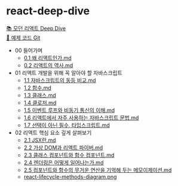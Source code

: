 # react-deep-dive
[📚 모던 리액트 Deep Dive](https://wikibook.co.kr/react-deep-dive/)  
[🔗 예제 코드 Git](https://github.com/wikibook/react-deep-dive-example)


<!-- FOLDER_STRUCTURE_START -->
- 00 들어가며
    - [0.1 왜 리액트인가.md](https://github.com/e-juhee/react-deep-dive/blob/main/00%20들어가며/0.1%20왜%20리액트인가.md)
    - [0.2 리액트의 역사.md](https://github.com/e-juhee/react-deep-dive/blob/main/00%20들어가며/0.2%20리액트의%20역사.md)
- 01 리액트 개발을 위해 꼭 알아야 할 자바스크립트
    - [1.1 자바스크립트의 동등 비교.md](https://github.com/e-juhee/react-deep-dive/blob/main/01%20리액트%20개발을%20위해%20꼭%20알아야%20할%20자바스크립트/1.1%20자바스크립트의%20동등%20비교.md)
    - [1.2 함수.md](https://github.com/e-juhee/react-deep-dive/blob/main/01%20리액트%20개발을%20위해%20꼭%20알아야%20할%20자바스크립트/1.2%20함수.md)
    - [1.3 클래스.md](https://github.com/e-juhee/react-deep-dive/blob/main/01%20리액트%20개발을%20위해%20꼭%20알아야%20할%20자바스크립트/1.3%20클래스.md)
    - [1.4 클로저.md](https://github.com/e-juhee/react-deep-dive/blob/main/01%20리액트%20개발을%20위해%20꼭%20알아야%20할%20자바스크립트/1.4%20클로저.md)
    - [1.5 이벤트 루프와 비동기 통신의 이해.md](https://github.com/e-juhee/react-deep-dive/blob/main/01%20리액트%20개발을%20위해%20꼭%20알아야%20할%20자바스크립트/1.5%20이벤트%20루프와%20비동기%20통신의%20이해.md)
    - [1.6 리액트에서 자주 사용하는 자바스크립트 문법.md](https://github.com/e-juhee/react-deep-dive/blob/main/01%20리액트%20개발을%20위해%20꼭%20알아야%20할%20자바스크립트/1.6%20리액트에서%20자주%20사용하는%20자바스크립트%20문법.md)
    - [1.7 선택이 아닌 필수, 타입스크립트.md](https://github.com/e-juhee/react-deep-dive/blob/main/01%20리액트%20개발을%20위해%20꼭%20알아야%20할%20자바스크립트/1.7%20선택이%20아닌%20필수,%20타입스크립트.md)
- 02 리액트 핵심 요소 깊게 살펴보기
    - [2.1 JSX란.md](https://github.com/e-juhee/react-deep-dive/blob/main/02%20리액트%20핵심%20요소%20깊게%20살펴보기/2.1%20JSX란.md)
    - [2.2 가상 DOM과 리액트 파이버.md](https://github.com/e-juhee/react-deep-dive/blob/main/02%20리액트%20핵심%20요소%20깊게%20살펴보기/2.2%20가상%20DOM과%20리액트%20파이버.md)
    - [2.3 클래스 컴포넌트와 함수 컴포넌트.md](https://github.com/e-juhee/react-deep-dive/blob/main/02%20리액트%20핵심%20요소%20깊게%20살펴보기/2.3%20클래스%20컴포넌트와%20함수%20컴포넌트.md)
    - [2.4 렌더링은 어떻게 일어나는가.md](https://github.com/e-juhee/react-deep-dive/blob/main/02%20리액트%20핵심%20요소%20깊게%20살펴보기/2.4%20렌더링은%20어떻게%20일어나는가.md)
    - [2.5 컴포넌트와 함수의 무거운 연산을 기억해 두는 메모이제이션.md](https://github.com/e-juhee/react-deep-dive/blob/main/02%20리액트%20핵심%20요소%20깊게%20살펴보기/2.5%20컴포넌트와%20함수의%20무거운%20연산을%20기억해%20두는%20메모이제이션.md)
    - [react-lifecycle-methods-diagram.png](https://github.com/e-juhee/react-deep-dive/blob/main/02%20리액트%20핵심%20요소%20깊게%20살펴보기/react-lifecycle-methods-diagram.png)

<!-- FOLDER_STRUCTURE_END -->
